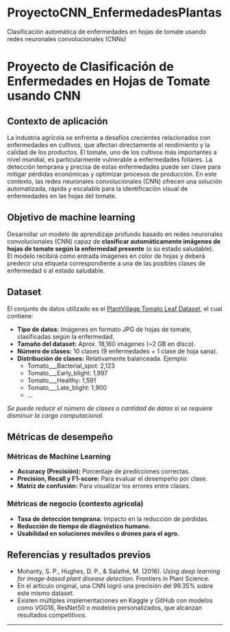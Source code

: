 # ProyectoCNN_EnfermedadesPlantas
Clasificación automática de enfermedades en hojas de tomate usando redes neuronales convolucionales (CNNs)

# Proyecto de Clasificación de Enfermedades en Hojas de Tomate usando CNN

## Contexto de aplicación

La industria agrícola se enfrenta a desafíos crecientes relacionados con enfermedades en cultivos, que afectan directamente el rendimiento y la calidad de los productos. El tomate, uno de los cultivos más importantes a nivel mundial, es particularmente vulnerable a enfermedades foliares. La detección temprana y precisa de estas enfermedades puede ser clave para mitigar pérdidas económicas y optimizar procesos de producción. En este contexto, las redes neuronales convolucionales (CNN) ofrecen una solución automatizada, rápida y escalable para la identificación visual de enfermedades en las hojas del tomate.

## Objetivo de machine learning

Desarrollar un modelo de aprendizaje profundo basado en redes neuronales convolucionales (CNN) capaz de **clasificar automáticamente imágenes de hojas de tomate según la enfermedad presente** (o su estado saludable).  
El modelo recibirá como entrada imágenes en color de hojas y deberá predecir una etiqueta correspondiente a una de las posibles clases de enfermedad o al estado saludable.

## Dataset

El conjunto de datos utilizado es el [PlantVillage Tomato Leaf Dataset](https://www.kaggle.com/datasets/arjuntejaswi/plant-village), el cual contiene:

- **Tipo de datos:** Imágenes en formato JPG de hojas de tomate, clasificadas según la enfermedad.
- **Tamaño del dataset:** Aprox. 18,160 imágenes (~2 GB en disco).
- **Número de clases:** 10 clases (9 enfermedades + 1 clase de hoja sana).
- **Distribución de clases:** Relativamente balanceada. Ejemplo:
  - Tomato___Bacterial_spot: 2,123
  - Tomato___Early_blight: 1,997
  - Tomato___Healthy: 1,591
  - Tomato___Late_blight: 1,900
  - ...
  
*Se puede reducir el número de clases o cantidad de datos si se requiere disminuir la carga computacional.*

## Métricas de desempeño

### Métricas de Machine Learning
- **Accuracy (Precisión):** Porcentaje de predicciones correctas.
- **Precision, Recall y F1-score:** Para evaluar el desempeño por clase.
- **Matriz de confusión:** Para visualizar los errores entre clases.

### Métricas de negocio (contexto agrícola)
- **Tasa de detección temprana:** Impacto en la reducción de pérdidas.
- **Reducción de tiempo de diagnóstico humano.**
- **Usabilidad en soluciones móviles o drones para el agro.**

## Referencias y resultados previos

- Mohanty, S. P., Hughes, D. P., & Salathé, M. (2016). *Using deep learning for image-based plant disease detection*. Frontiers in Plant Science.
- En el artículo original, una CNN logró una precisión del 99.35% sobre este mismo dataset.
- Existen múltiples implementaciones en Kaggle y GitHub con modelos como VGG16, ResNet50 o modelos personalizados, que alcanzan resultados competitivos.

---


